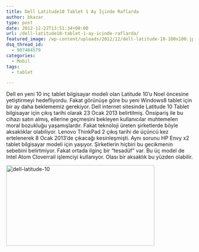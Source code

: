 ```yaml
---
title: Dell Latitude10 Tablet 1 Ay İçinde Raflarda
author: bkazar
type: post
date: 2012-12-22T13:51:34+00:00
url: /dell-latitude10-tablet-1-ay-icinde-raflarda/
featured_image: /wp-content/uploads/2012/12/dell-latitude-10-100x100.jpg
dsq_thread_id:
  - 987484579
categories:
  - Mobil
tags:
  - tablet

---
```

Dell en yeni 10 inç tablet bilgisayar modeli olan Latitude 10’u Noel öncesine yetiştirmeyi hedefliyordu. Fakat görünüşe göre bu yeni Windows8 tablet için bir ay daha beklememiz gerekiyor. Dell internet sitesinde Latitude 10 Tablet bilgisayar için çıkış tarihi olarak 23 Ocak 2013 belirtilmiş. Önsipariş ile bu cihazı satın almış, ellerine geçmesini bekleyen kullanıcılar muhtemelen moral bozukluğu yaşamışlardır. Fakat teknoloji üreten şirketlerde böyle aksaklıklar olabiliyor. Lenovo ThinkPad 2 çıkış tarihi de üçüncü kez ertelenerek 8 Ocak 2013’de çıkacağı kesinleşmişti. Aynı sorunu HP Envy x2 tablet bilgisayar modeli için yaşıyor. Şirketlerin hiçbiri bu gecikmenin sebebini belirtmiyor. Fakat ortada ilginç bir “tesadüf” var. Bu üç model de Intel Atom Cloverrail işlemciyi kullanıyor. Olası bir aksaklık bu yüzden olabilir.

<img class="aligncenter size-large wp-image-10059" alt="dell-latitude-10" src="https://www.murekkep.org/wp-content/uploads/2012/12/dell-latitude-10-400x218.jpg" width="400" height="218" srcset="https://www.murekkep.org/wp-content/uploads/2012/12/dell-latitude-10-400x218.jpg 400w, https://www.murekkep.org/wp-content/uploads/2012/12/dell-latitude-10-50x27.jpg 50w, https://www.murekkep.org/wp-content/uploads/2012/12/dell-latitude-10-125x68.jpg 125w, https://www.murekkep.org/wp-content/uploads/2012/12/dell-latitude-10-300x163.jpg 300w, https://www.murekkep.org/wp-content/uploads/2012/12/dell-latitude-10-559x305.jpg 559w, https://www.murekkep.org/wp-content/uploads/2012/12/dell-latitude-10.jpg 880w" sizes="(max-width: 400px) 100vw, 400px" />